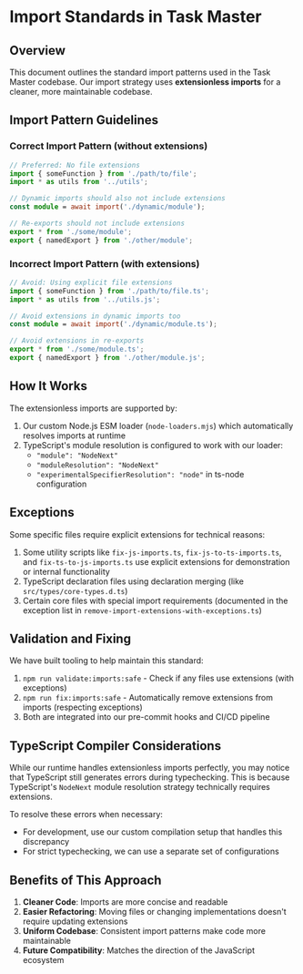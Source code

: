 # Import Standards in Task Master

## Overview

This document outlines the standard import patterns used in the Task Master codebase. Our import strategy uses **extensionless imports** for a cleaner, more maintainable codebase.

## Import Pattern Guidelines

### Correct Import Pattern (without extensions)

```typescript
// Preferred: No file extensions
import { someFunction } from './path/to/file';
import * as utils from '../utils';

// Dynamic imports should also not include extensions
const module = await import('./dynamic/module');

// Re-exports should not include extensions
export * from './some/module';
export { namedExport } from './other/module';
```

### Incorrect Import Pattern (with extensions)

```typescript
// Avoid: Using explicit file extensions
import { someFunction } from './path/to/file.ts';
import * as utils from '../utils.js';

// Avoid extensions in dynamic imports too
const module = await import('./dynamic/module.ts');

// Avoid extensions in re-exports
export * from './some/module.ts';
export { namedExport } from './other/module.js';
```

## How It Works

The extensionless imports are supported by:

1. Our custom Node.js ESM loader (`node-loaders.mjs`) which automatically resolves imports at runtime
2. TypeScript's module resolution is configured to work with our loader:
   - `"module": "NodeNext"`
   - `"moduleResolution": "NodeNext"`
   - `"experimentalSpecifierResolution": "node"` in ts-node configuration

## Exceptions

Some specific files require explicit extensions for technical reasons:

1. Some utility scripts like `fix-js-imports.ts`, `fix-js-to-ts-imports.ts`, and `fix-ts-to-js-imports.ts` use explicit extensions for demonstration or internal functionality
2. TypeScript declaration files using declaration merging (like `src/types/core-types.d.ts`)
3. Certain core files with special import requirements (documented in the exception list in `remove-import-extensions-with-exceptions.ts`)

## Validation and Fixing

We have built tooling to help maintain this standard:

1. `npm run validate:imports:safe` - Check if any files use extensions (with exceptions)
2. `npm run fix:imports:safe` - Automatically remove extensions from imports (respecting exceptions)
3. Both are integrated into our pre-commit hooks and CI/CD pipeline

## TypeScript Compiler Considerations

While our runtime handles extensionless imports perfectly, you may notice that TypeScript still generates errors during typechecking. This is because TypeScript's `NodeNext` module resolution strategy technically requires extensions.

To resolve these errors when necessary:
- For development, use our custom compilation setup that handles this discrepancy
- For strict typechecking, we can use a separate set of configurations

## Benefits of This Approach

1. **Cleaner Code**: Imports are more concise and readable
2. **Easier Refactoring**: Moving files or changing implementations doesn't require updating extensions
3. **Uniform Codebase**: Consistent import patterns make code more maintainable
4. **Future Compatibility**: Matches the direction of the JavaScript ecosystem